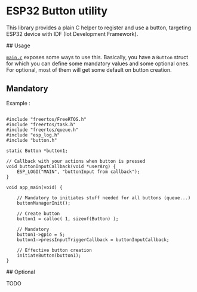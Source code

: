 # ESP32 Button utility

This library provides a plain C helper to register and use a button, targeting ESP32 device with IDF (Iot Development Framework).

## Usage

[`main.c`](https://github.com/devgiants/esp32-button/blob/master/main/main.c) exposes some ways to use this. Basically, you have a `Button` struct for which you can define some mandatory values and some optional ones.
For optional, most of them will get some default on button creation.

## Mandatory
Example : 

```
 
#include "freertos/FreeRTOS.h"
#include "freertos/task.h"
#include "freertos/queue.h"
#include "esp_log.h"
#include "button.h"

static Button *button1;

// Callback with your actions when button is pressed
void buttonInputCallback(void *userArg) {
	ESP_LOGI("MAIN", "buttonInput from callback");
}

void app_main(void) {

	// Mandatory to initiates stuff needed for all buttons (queue...)
	buttonManagerInit();

	// Create button
	button1 = calloc( 1, sizeof(Button) );

	// Mandatory
	button1->gpio = 5;
	button1->pressInputTriggerCallback = buttonInputCallback;

	// Effective button creation
	initiateButton(button1);
}
```

## Optional

TODO
